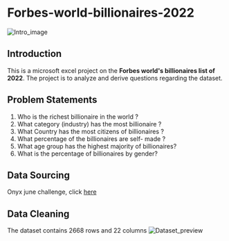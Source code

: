 # Forbes-world-billionaires-2022
![Intro_image](https://github.com/Temperance-Godwin/Forbes-world-billionaires-2022/assets/156975460/6b1c6980-f20b-43d6-b25e-ec66278e1312)

## Introduction
This is a microsoft excel project on the **Forbes world's billionaires list of 2022**.
The project is to analyze and derive questions regarding the dataset.

## Problem Statements
1. Who is the richest billionaire in the world ?
2. What category (industry) has the most billionaire ?
3. What Country has the most citizens of billionaires ?
4. What percentage of the billionaires are self- made ?
5. What age group has the highest majority of billionaires?
6. What is the percentage of billionaires by gender?

## Data Sourcing
Onyx june challenge, click [here](https://onyxdata.co.uk/dataset_challenge/june-2022/)

## Data Cleaning
The dataset contains 2668 rows and 22 columns
![Dataset_preview](https://github.com/Temperance-Godwin/Forbes-world-billionaires-2022/assets/156975460/066502d1-caec-466e-a5ed-4d88705bbddd)






